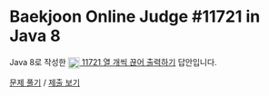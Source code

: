 # Baekjoon Online Judge #11721 in Java 8
Java 8로 작성한 [<img src="https://static.solved.ac/tier_small/3.svg" height="20" align="center">
11721 열 개씩 끊어 출력하기](https://www.acmicpc.net/problem/11721) 답안입니다.

[문제 풀기](https://www.acmicpc.net/problem/11721) /
[제출 보기](https://www.acmicpc.net/source/87071760)
